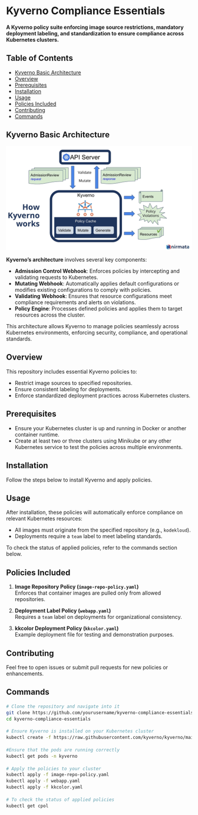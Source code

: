 # Kyverno Compliance Essentials

**A Kyverno policy suite enforcing image source restrictions, mandatory deployment labeling, and standardization to ensure compliance across Kubernetes clusters.**

## Table of Contents
- [Kyverno Basic Architecture](#kyverno-basic-architecture)
- [Overview](#overview)
- [Prerequisites](#prerequisites)
- [Installation](#installation)
- [Usage](#usage)
- [Policies Included](#policies-included)
- [Contributing](#contributing)
- [Commands](#commands)

## Kyverno Basic Architecture

![Kyverno Architecture](kyvernoarchitectureimage.jpg)

**Kyverno’s architecture** involves several key components:
- **Admission Control Webhook**: Enforces policies by intercepting and validating requests to Kubernetes.
- **Mutating Webhook**: Automatically applies default configurations or modifies existing configurations to comply with policies.
- **Validating Webhook**: Ensures that resource configurations meet compliance requirements and alerts on violations.
- **Policy Engine**: Processes defined policies and applies them to target resources across the cluster.
  
This architecture allows Kyverno to manage policies seamlessly across Kubernetes environments, enforcing security, compliance, and operational standards.

## Overview
This repository includes essential Kyverno policies to:
- Restrict image sources to specified repositories.
- Ensure consistent labeling for deployments.
- Enforce standardized deployment practices across Kubernetes clusters.

## Prerequisites

- Ensure your Kubernetes cluster is up and running in Docker or another container runtime.
- Create at least two or three clusters using Minikube or any other Kubernetes service to test the policies across multiple environments.

## Installation

Follow the steps below to install Kyverno and apply policies.

## Usage
After installation, these policies will automatically enforce compliance on relevant Kubernetes resources:
- All images must originate from the specified repository (e.g., `kodekloud`).
- Deployments require a `team` label to meet labeling standards.

To check the status of applied policies, refer to the commands section below.

## Policies Included

1. **Image Repository Policy (`image-repo-policy.yaml`)**  
   Enforces that container images are pulled only from allowed repositories.

2. **Deployment Label Policy (`webapp.yaml`)**  
   Requires a `team` label on deployments for organizational consistency.

3. **kkcolor Deployment Policy (`kkcolor.yaml`)**  
   Example deployment file for testing and demonstration purposes.

## Contributing
Feel free to open issues or submit pull requests for new policies or enhancements.

## Commands
```bash
# Clone the repository and navigate into it
git clone https://github.com/yourusername/kyverno-compliance-essentials.git
cd kyverno-compliance-essentials

# Ensure Kyverno is installed on your Kubernetes cluster
kubectl create -f https://raw.githubusercontent.com/kyverno/kyverno/main/definitions/release/install.yaml

#Ensure that the pods are running correctly
kubectl get pods -n kyverno

# Apply the policies to your cluster
kubectl apply -f image-repo-policy.yaml
kubectl apply -f webapp.yaml
kubectl apply -f kkcolor.yaml

# To check the status of applied policies
kubectl get cpol
